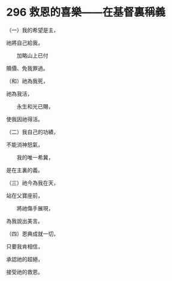 # 296 救恩的喜樂——在基督裏稱義

（一）我的希望是主，

祂將自己給我，

　　加略山上已付

贖價、免我罪過。

（和）祂為我死，

祂為我活，

　　永生和光已賜，

使我因祂得活。

（二）我自己的功績，

不能消神怒氣，

　　我的唯一希冀，

是在主裏的義。

（三）祂今為我在天，

站在父寶座前，

　　將祂傷手展現，

為我說出美言。

（四）恩典成就一切，

只要我肯相信，

承認祂的超絕，

接受祂的救恩。

